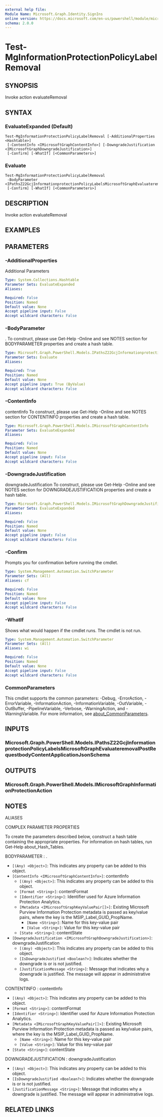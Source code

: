 ```yaml
---
external help file:
Module Name: Microsoft.Graph.Identity.SignIns
online version: https://docs.microsoft.com/en-us/powershell/module/microsoft.graph.identity.signins/test-mginformationprotectionpolicylabelremoval
schema: 2.0.0
---
```


# Test-MgInformationProtectionPolicyLabelRemoval

## SYNOPSIS
Invoke action evaluateRemoval

## SYNTAX

### EvaluateExpanded (Default)
```
Test-MgInformationProtectionPolicyLabelRemoval [-AdditionalProperties <Hashtable>]
 [-ContentInfo <IMicrosoftGraphContentInfo>] [-DowngradeJustification <IMicrosoftGraphDowngradeJustification>]
 [-Confirm] [-WhatIf] [<CommonParameters>]
```

### Evaluate
```
Test-MgInformationProtectionPolicyLabelRemoval
 -BodyParameter <IPathsZ22GcjInformationprotectionPolicyLabelsMicrosoftGraphEvaluateremovalPostRequestbodyContentApplicationJsonSchema>
 [-Confirm] [-WhatIf] [<CommonParameters>]
```

## DESCRIPTION
Invoke action evaluateRemoval

## EXAMPLES

## PARAMETERS

### -AdditionalProperties
Additional Parameters

```yaml
Type: System.Collections.Hashtable
Parameter Sets: EvaluateExpanded
Aliases:

Required: False
Position: Named
Default value: None
Accept pipeline input: False
Accept wildcard characters: False
```

### -BodyParameter
.
To construct, please use Get-Help -Online and see NOTES section for BODYPARAMETER properties and create a hash table.

```yaml
Type: Microsoft.Graph.PowerShell.Models.IPathsZ22GcjInformationprotectionPolicyLabelsMicrosoftGraphEvaluateremovalPostRequestbodyContentApplicationJsonSchema
Parameter Sets: Evaluate
Aliases:

Required: True
Position: Named
Default value: None
Accept pipeline input: True (ByValue)
Accept wildcard characters: False
```

### -ContentInfo
contentInfo
To construct, please use Get-Help -Online and see NOTES section for CONTENTINFO properties and create a hash table.

```yaml
Type: Microsoft.Graph.PowerShell.Models.IMicrosoftGraphContentInfo
Parameter Sets: EvaluateExpanded
Aliases:

Required: False
Position: Named
Default value: None
Accept pipeline input: False
Accept wildcard characters: False
```

### -DowngradeJustification
downgradeJustification
To construct, please use Get-Help -Online and see NOTES section for DOWNGRADEJUSTIFICATION properties and create a hash table.

```yaml
Type: Microsoft.Graph.PowerShell.Models.IMicrosoftGraphDowngradeJustification
Parameter Sets: EvaluateExpanded
Aliases:

Required: False
Position: Named
Default value: None
Accept pipeline input: False
Accept wildcard characters: False
```

### -Confirm
Prompts you for confirmation before running the cmdlet.

```yaml
Type: System.Management.Automation.SwitchParameter
Parameter Sets: (All)
Aliases: cf

Required: False
Position: Named
Default value: None
Accept pipeline input: False
Accept wildcard characters: False
```

### -WhatIf
Shows what would happen if the cmdlet runs.
The cmdlet is not run.

```yaml
Type: System.Management.Automation.SwitchParameter
Parameter Sets: (All)
Aliases: wi

Required: False
Position: Named
Default value: None
Accept pipeline input: False
Accept wildcard characters: False
```

### CommonParameters
This cmdlet supports the common parameters: -Debug, -ErrorAction, -ErrorVariable, -InformationAction, -InformationVariable, -OutVariable, -OutBuffer, -PipelineVariable, -Verbose, -WarningAction, and -WarningVariable. For more information, see [about_CommonParameters](http://go.microsoft.com/fwlink/?LinkID=113216).

## INPUTS

### Microsoft.Graph.PowerShell.Models.IPathsZ22GcjInformationprotectionPolicyLabelsMicrosoftGraphEvaluateremovalPostRequestbodyContentApplicationJsonSchema

## OUTPUTS

### Microsoft.Graph.PowerShell.Models.IMicrosoftGraphInformationProtectionAction

## NOTES

ALIASES

COMPLEX PARAMETER PROPERTIES

To create the parameters described below, construct a hash table containing the appropriate properties. For information on hash tables, run Get-Help about_Hash_Tables.


BODYPARAMETER <IPathsZ22GcjInformationprotectionPolicyLabelsMicrosoftGraphEvaluateremovalPostRequestbodyContentApplicationJsonSchema>: .
  - `[(Any) <Object>]`: This indicates any property can be added to this object.
  - `[ContentInfo <IMicrosoftGraphContentInfo>]`: contentInfo
    - `[(Any) <Object>]`: This indicates any property can be added to this object.
    - `[Format <String>]`: contentFormat
    - `[Identifier <String>]`: Identifier used for Azure Information Protection Analytics.
    - `[Metadata <IMicrosoftGraphKeyValuePair[]>]`: Existing Microsoft Purview Information Protection metadata is passed as key/value pairs, where the key is the MSIP_Label_GUID_PropName.
      - `[Name <String>]`: Name for this key-value pair
      - `[Value <String>]`: Value for this key-value pair
    - `[State <String>]`: contentState
  - `[DowngradeJustification <IMicrosoftGraphDowngradeJustification>]`: downgradeJustification
    - `[(Any) <Object>]`: This indicates any property can be added to this object.
    - `[IsDowngradeJustified <Boolean?>]`: Indicates whether the downgrade is or is not justified.
    - `[JustificationMessage <String>]`: Message that indicates why a downgrade is justified. The message will appear in administrative logs.

CONTENTINFO <IMicrosoftGraphContentInfo>: contentInfo
  - `[(Any) <Object>]`: This indicates any property can be added to this object.
  - `[Format <String>]`: contentFormat
  - `[Identifier <String>]`: Identifier used for Azure Information Protection Analytics.
  - `[Metadata <IMicrosoftGraphKeyValuePair[]>]`: Existing Microsoft Purview Information Protection metadata is passed as key/value pairs, where the key is the MSIP_Label_GUID_PropName.
    - `[Name <String>]`: Name for this key-value pair
    - `[Value <String>]`: Value for this key-value pair
  - `[State <String>]`: contentState

DOWNGRADEJUSTIFICATION <IMicrosoftGraphDowngradeJustification>: downgradeJustification
  - `[(Any) <Object>]`: This indicates any property can be added to this object.
  - `[IsDowngradeJustified <Boolean?>]`: Indicates whether the downgrade is or is not justified.
  - `[JustificationMessage <String>]`: Message that indicates why a downgrade is justified. The message will appear in administrative logs.

## RELATED LINKS

